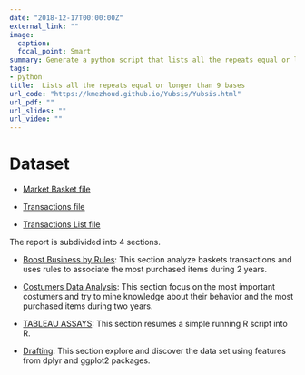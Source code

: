 ```yaml
---
date: "2018-12-17T00:00:00Z"
external_link: ""
image:
  caption: 
  focal_point: Smart
summary: Generate a python script that lists all the repeats equal or longer than 9 bases in double strand dna sequences
tags:
- python
title:  Lists all the repeats equal or longer than 9 bases
url_code: "https://kmezhoud.github.io/Yubsis/Yubsis.html"
url_pdf: ""
url_slides: ""
url_video: ""
---
```


# Dataset

- [Market Basket file](Boost_Business_Rules/market_baskest.csv)

- [Transactions file](Boost_Business_Rules/transaction.csv)

- [Transactions List file](Boost_Business_Rules/transactions_list.csv)

The report is subdivided into 4 sections.

- [Boost Business by Rules](https://kmezhoud.github.io/basket/Boost_Business_Rules/):  This section analyze baskets transactions and uses rules to associate the most purchased items during 2 years.

- [Costumers Data Analysis](https://kmezhoud.github.io/basket/Costumers_behavior/): This section focus on the most important costumers and try to mine knowledge about their behavior and the most purchased items during two years.

- [TABLEAU ASSAYS](https://kmezhoud.github.io/basket/TABLEAU/): This section resumes a simple running R script into R.


- [Drafting](https://kmezhoud.github.io/basket/Drafting/): This section explore and discover the data set using features from dplyr and ggplot2 packages.